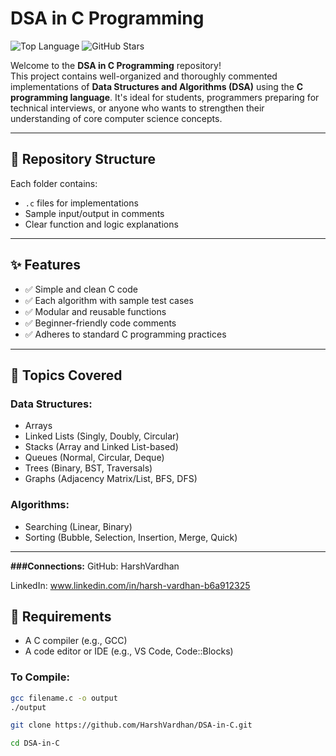 
# DSA in C Programming

![Top Language](https://img.shields.io/github/languages/top/HarshVardhan/DSA-in-C)
![GitHub Stars](https://img.shields.io/github/stars/HarshVardhan/DSA-in-C?style=social)

Welcome to the **DSA in C Programming** repository!  
This project contains well-organized and thoroughly commented implementations of **Data Structures and Algorithms (DSA)** using the **C programming language**. It's ideal for students, programmers preparing for technical interviews, or anyone who wants to strengthen their understanding of core computer science concepts.

---


## 📁 Repository Structure


Each folder contains:
- `.c` files for implementations
- Sample input/output in comments
- Clear function and logic explanations

---

## ✨ Features

- ✅ Simple and clean C code
- ✅ Each algorithm with sample test cases
- ✅ Modular and reusable functions
- ✅ Beginner-friendly code comments
- ✅ Adheres to standard C programming practices

---

## 🧠 Topics Covered

### Data Structures:
- Arrays
- Linked Lists (Singly, Doubly, Circular)
- Stacks (Array and Linked List-based)
- Queues (Normal, Circular, Deque)
- Trees (Binary, BST, Traversals)
- Graphs (Adjacency Matrix/List, BFS, DFS)

### Algorithms:
- Searching (Linear, Binary)
- Sorting (Bubble, Selection, Insertion, Merge, Quick)

---
**###Connections:**
GitHub: HarshVardhan

LinkedIn: www.linkedin.com/in/harsh-vardhan-b6a912325

## 🔧 Requirements

- A C compiler (e.g., GCC)
- A code editor or IDE (e.g., VS Code, Code::Blocks)

### To Compile:
```bash
gcc filename.c -o output
./output

git clone https://github.com/HarshVardhan/DSA-in-C.git

cd DSA-in-C
